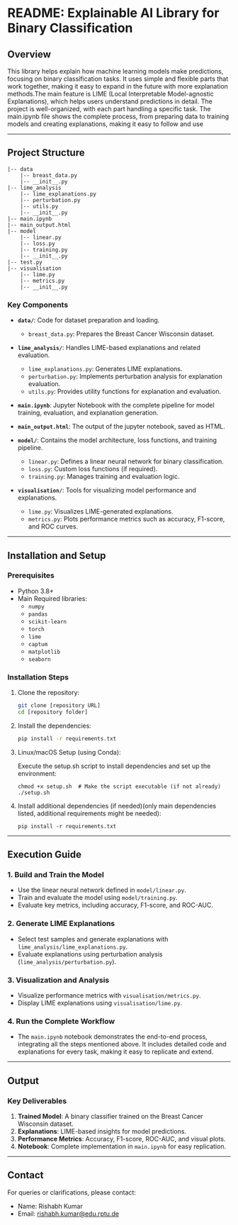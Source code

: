 # README: Explainable AI Library for Binary Classification

## Overview
This library helps explain how machine learning models make predictions, focusing on binary classification tasks. It uses simple and flexible parts that work together, making it easy to expand in the future with more explanation methods.The main feature is LIME (Local Interpretable Model-agnostic Explanations), which helps users understand predictions in detail. The project is well-organized, with each part handling a specific task. The main.ipynb file shows the complete process, from preparing data to training models and creating explanations, making it easy to follow and use


---

## Project Structure
```
|-- data
    |-- breast_data.py
    |-- __init__.py
|-- lime_analysis
    |-- lime_explanations.py
    |-- perturbation.py
    |-- utils.py
    |-- __init__.py
|-- main.ipynb
|-- main_output.html
|-- model
    |-- linear.py
    |-- loss.py
    |-- training.py
    |-- __init__.py
|-- test.py
|-- visualisation
    |-- lime.py
    |-- metrics.py
    |-- __init__.py
```

### Key Components
- **`data/`**: Code for dataset preparation and loading.
  - `breast_data.py`: Prepares the Breast Cancer Wisconsin dataset.

- **`lime_analysis/`**: Handles LIME-based explanations and related evaluation.
  - `lime_explanations.py`: Generates LIME explanations.
  - `perturbation.py`: Implements perturbation analysis for explanation evaluation.
  - `utils.py`: Provides utility functions for explanation and evaluation.

- **`main.ipynb`**: Jupyter Notebook with the complete pipeline for model training, evaluation, and explanation generation.
- **`main_output.html`**: The output of the jupyter notebook, saved as HTML.

- **`model/`**: Contains the model architecture, loss functions, and training pipeline.
  - `linear.py`: Defines a linear neural network for binary classification.
  - `loss.py`: Custom loss functions (if required).
  - `training.py`: Manages training and evaluation logic.

- **`visualisation/`**: Tools for visualizing model performance and explanations.
  - `lime.py`: Visualizes LIME-generated explanations.
  - `metrics.py`: Plots performance metrics such as accuracy, F1-score, and ROC curves.

---

## Installation and Setup

### Prerequisites
- Python 3.8+
- Main Required libraries:
  - `numpy`
  - `pandas`
  - `scikit-learn`
  - `torch`
  - `lime`
  - `captum`
  - `matplotlib`
  - `seaborn`

### Installation Steps
1. Clone the repository:
   ```bash
   git clone [repository URL]
   cd [repository folder]
   ```
2. Install the dependencies:
   ```bash
   pip install -r requirements.txt
   ```
3. Linux/macOS Setup (using Conda):

    Execute the setup.sh script to install dependencies and set up the environment:
   
    ```
    chmod +x setup.sh  # Make the script executable (if not already)
    ./setup.sh
    ```

4. Install additional dependencies (if needed)(only main dependencies listed, additional requirements might be needed):
    ```
    pip install -r requirements.txt
    ```

---

## Execution Guide

### 1. Build and Train the Model
- Use the linear neural network defined in `model/linear.py`.
- Train and evaluate the model using `model/training.py`.
- Evaluate key metrics, including accuracy, F1-score, and ROC-AUC.

### 2. Generate LIME Explanations
- Select test samples and generate explanations with `lime_analysis/lime_explanations.py`.
- Evaluate explanations using perturbation analysis (`lime_analysis/perturbation.py`).

### 3. Visualization and Analysis
- Visualize performance metrics with `visualisation/metrics.py`.
- Display LIME explanations using `visualisation/lime.py`.

### 4. Run the Complete Workflow
- The `main.ipynb` notebook demonstrates the end-to-end process, integrating all the steps mentioned above. It includes detailed code and explanations for every task, making it easy to replicate and extend.

---

## Output

### Key Deliverables
1. **Trained Model**: A binary classifier trained on the Breast Cancer Wisconsin dataset.
2. **Explanations**: LIME-based insights for model predictions.
3. **Performance Metrics**: Accuracy, F1-score, ROC-AUC, and visual plots.
4. **Notebook**: Complete implementation in `main.ipynb` for easy replication.

---

## Contact
For queries or clarifications, please contact:
- Name: Rishabh Kumar
- Email: rishabh.kumar@edu.rptu.de



